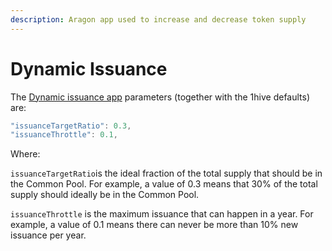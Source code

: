 ```yaml
---
description: Aragon app used to increase and decrease token supply
---
```


# Dynamic Issuance

The [Dynamic issuance app](https://github.com/1Hive/issuance-dynamic) parameters \(together with the 1hive defaults\) are:

```javascript
"issuanceTargetRatio": 0.3,
"issuanceThrottle": 0.1,
```

Where:

`issuanceTargetRatio`is the ideal fraction of the total supply that should be in the Common Pool.  For example, a value of 0.3 means that 30% of the total supply should ideally be in the Common Pool.

`issuanceThrottle` is the maximum issuance that can happen in a year. For example, a value of 0.1 means there can never be more than 10% new issuance per year.

